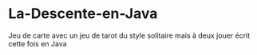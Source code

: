 # La-Descente-en-Java
Jeu de carte avec un jeu de tarot du style solitaire mais à deux jouer écrit cette fois en Java
